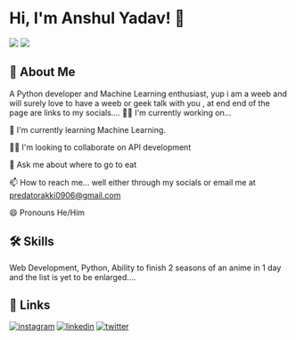 
# Hi, I'm Anshul Yadav! 👋


![]("https://media.tenor.com/Xkpq64XtDGYAAAAd/luffy-wano.gif")
<img src="https://media.giphy.com/media/aNeyXVMrED6fUO1Exy/giphy.gif" />



## 🚀 About Me
A Python developer and Machine Learning enthusiast, yup i am a weeb and will surely love to have a weeb or geek talk with you , at end end of the page are links to my socials....
👩‍💻 I'm currently working on...

🧠 I'm currently learning Machine Learning.

👯‍♀️ I'm looking to collaborate on API development

💬 Ask me about where to go to eat

📫 How to reach me... well either through my socials or email me at predatorakki0906@gmail.com
    
😄 Pronouns He/Him




## 🛠 Skills
Web Development, Python, Ability to finish 2 seasons of an anime in 1 day and the list is yet to be enlarged....


## 🔗 Links
[![instagram](https://img.shields.io/badge/Instagram-E4405F?style=for-the-badge&logo=instagram&logoColor=white)](https://www.instagram.com/its_ay_here_/)
[![linkedin](https://img.shields.io/badge/linkedin-0A66C2?style=for-the-badge&logo=linkedin&logoColor=white)](https://www.linkedin.com/in/anshul-yadav-0479111b1/)
[![twitter](https://img.shields.io/badge/twitter-1DA1F2?style=for-the-badge&logo=twitter&logoColor=white)](https://twitter.com/Anshuly68487643)


